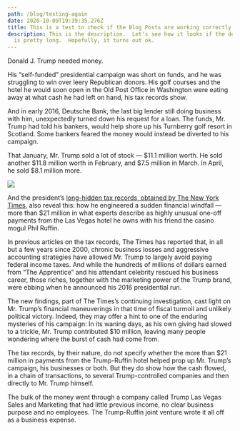 ```yaml
---
path: /blog/testing-again
date: 2020-10-09T19:39:35.276Z
title: This is a test to check if the Blog Posts are working correctly
description: This is the description.  Let's see how it looks if the description
  is pretty long.  Hopefully, it turns out ok.
---
```



Donald J. Trump needed money.

His “self-funded” presidential campaign was short on funds, and he was struggling to win over leery Republican donors. His golf courses and the hotel he would soon open in the Old Post Office in Washington were eating away at what cash he had left on hand, his tax records show.

And in early 2016, Deutsche Bank, the last big lender still doing business with him, unexpectedly turned down his request for a loan. The funds, Mr. Trump had told his bankers, would help shore up his Turnberry golf resort in Scotland. Some bankers feared the money would instead be diverted to his campaign.

That January, Mr. Trump sold a lot of stock — $11.1 million worth. He sold another $11.8 million worth in February, and $7.5 million in March. In April, he sold $8.1 million more.

![](https://static01.nyt.com/newsgraphics/2020/08/06/trump-boom-bust/dbca15dbe9b443bc1b8b86315a4b851048879ba4/train.jpg)

And the president’s [long-hidden tax records, obtained by The New York Times,](https://www.nytimes.com/interactive/2020/09/27/us/donald-trump-taxes.html) also reveal this: how he engineered a sudden financial windfall — more than $21 million in what experts describe as highly unusual one-off payments from the Las Vegas hotel he owns with his friend the casino mogul Phil Ruffin.

In previous articles on the tax records, The Times has reported that, in all but a few years since 2000, chronic business losses and aggressive accounting strategies have allowed Mr. Trump to largely avoid paying federal income taxes. And while the hundreds of millions of dollars earned from “The Apprentice” and his attendant celebrity rescued his business career, those riches, together with the marketing power of the Trump brand, were ebbing when he announced his 2016 presidential run.

The new findings, part of The Times’s continuing investigation, cast light on Mr. Trump’s financial maneuverings in that time of fiscal turmoil and unlikely political victory. Indeed, they may offer a hint to one of the enduring mysteries of his campaign: In its waning days, as his own giving had slowed to a trickle, Mr. Trump contributed $10 million, leaving many people wondering where the burst of cash had come from.

The tax records, by their nature, do not specify whether the more than $21 million in payments from the Trump-Ruffin hotel helped prop up Mr. Trump’s campaign, his businesses or both. But they do show how the cash flowed, in a chain of transactions, to several Trump-controlled companies and then directly to Mr. Trump himself.

The bulk of the money went through a company called Trump Las Vegas Sales and Marketing that had little previous income, no clear business purpose and no employees. The Trump-Ruffin joint venture wrote it all off as a business expense.

<!--EndFragment-->